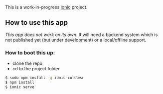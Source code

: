 This is a work-in-progress [Ionic](http://ionicframework.com/docs/) project.

## How to use this app

*This app does not work on its own*. It will need a backend system which is not published yet (but under development) or a local/offline support.

### How to boot this up:

- clone the repo
- cd to the project folder

```bash
$ sudo npm install -g ionic cordova
$ npm install
$ ionic serve
```
